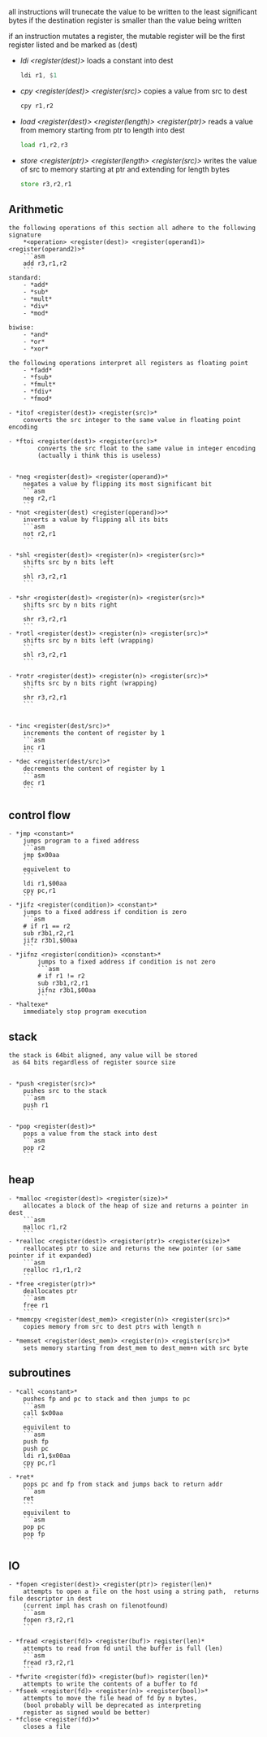 all instructions will trunecate the value to be written
 to the least significant bytes if the destination register
 is smaller than the value being written

if an instruction mutates a register, the mutable register will be
the first register listed and be marked as (dest)


 - *ldi <register(dest)> <constant>*
 	loads a constant into dest
	```asm
	ldi r1, $1
	```
- *cpy <register(dest)> <register(src)>*
	copies a value from src to dest
 	```asm
	cpy r1,r2
	```
- *load <register(dest)> <register(length)> <register(ptr)>*
 	reads a value from memory starting from ptr to length into dest
 	```asm
 	load r1,r2,r3
	```
- *store <register(ptr)> <register(length> <register(src)>*
	writes the value of src to memory starting at ptr
	and extending for length bytes
	 ```asm
	 store r3,r2,r1
	 ```

 ## Arithmetic
 	the following operations of this section all adhere to the following signature
		*<operation> <register(dest)> <register(operand1)> <register(operand2)>*
		```asm
		add r3,r1,r2
		```
	standard:
		- *add*
		- *sub*
		- *mult*
		- *div*
		- *mod*

	biwise:
		- *and*
		- *or*
		- *xor*

	the following operations interpret all registers as floating point
		- *fadd*
		- *fsub*
		- *fmult*
		- *fdiv*
		- *fmod*

	- *itof <register(dest)> <register(src)>*
		converts the src integer to the same value in floating point encoding

	- *ftoi <register(dest)> <register(src)>*
			converts the src float to the same value in integer encoding
			(actually i think this is useless)


	- *neg <register(dest)> <register(operand)>*
		negates a value by flipping its most significant bit
		```asm
		neg r2,r1
		```
	- *not <register(dest) <register(operand)>>*
		inverts a value by flipping all its bits
		```asm
		not r2,r1
		```

	- *shl <register(dest)> <register(n)> <register(src)>*
		shifts src by n bits left
		```
		shl r3,r2,r1
		```

	- *shr <register(dest)> <register(n)> <register(src)>*
		shifts src by n bits right
		```
		shr r3,r2,r1
		```
	- *rotl <register(dest)> <register(n)> <register(src)>*
		shifts src by n bits left (wrapping)
		```
		shl r3,r2,r1
		```

	- *rotr <register(dest)> <register(n)> <register(src)>*
		shifts src by n bits right (wrapping)
		```
		shr r3,r2,r1
		```


	- *inc <register(dest/src)>*
		increments the content of register by 1
		```asm
		inc r1
		```
	- *dec <register(dest/src)>*
		decrements the content of register by 1
		```asm
		dec r1
		```

## control flow
	- *jmp <constant>*
		jumps program to a fixed address
		```asm
		jmp $x00aa
		```
		equivelent to
		```
		ldi r1,$00aa
		cpy pc,r1
		```
	- *jifz <register(condition)> <constant>*
		jumps to a fixed address if condition is zero
		```asm
		# if r1 == r2
		sub r3b1,r2,r1
		jifz r3b1,$00aa
		```
	- *jifnz <register(condition)> <constant>*
	 		jumps to a fixed address if condition is not zero
	 		```asm
	 		# if r1 != r2
	 		sub r3b1,r2,r1
	 		jifnz r3b1,$00aa
	 		```
	- *haltexe*
		immediately stop program execution
## stack
	the stack is 64bit aligned, any value will be stored
	 as 64 bits regardless of register source size


	- *push <register(src)>*
		pushes src to the stack
		```asm
		push r1
		```

	- *pop <register(dest)>*
		pops a value from the stack into dest
		```asm
		pop r2
		```

## heap
	- *malloc <register(dest)> <register(size)>*
		allocates a block of the heap of size and returns a pointer in dest
		```asm
		malloc r1,r2
		```
	- *realloc <register(dest)> <register(ptr)> <register(size)>*
		reallocates ptr to size and returns the new pointer (or same pointer if it expanded)
		```asm
		realloc r1,r1,r2
		```
	- *free <register(ptr)>*
		deallocates ptr
		```asm
		free r1
		```
	- *memcpy <register(dest_mem)> <register(n)> <register(src)>*
		copies memory from src to dest ptrs with length n

	- *memset <register(dest_mem)> <register(n)> <register(src)>*
		sets memory starting from dest_mem to dest_mem+n with src byte


## subroutines
	- *call <constant>*
		pushes fp and pc to stack and then jumps to pc
		```asm
		call $x00aa
		```
		equivilent to
		```asm
		push fp
		push pc
		ldi r1,$x00aa
		cpy pc,r1
		```
	- *ret*
		pops pc and fp from stack and jumps back to return addr
		```asm
		ret
		```
		equivilent to
		```asm
		pop pc
		pop fp
		```

## IO

	- *fopen <register(dest)> <register(ptr)> register(len)*
		attempts to open a file on the host using a string path,  returns file descriptor in dest
		(current impl has crash on filenotfound)
		```asm
		fopen r3,r2,r1
		```

	- *fread <register(fd)> <register(buf)> register(len)*
		attempts to read from fd until the buffer is full (len)
		```asm
		fread r3,r2,r1
		```
	- *fwrite <register(fd)> <register(buf)> register(len)*
		attempts to write the contents of a buffer to fd
	- *fseek <register(fd)> <register(n)> <register(bool)>*
		attempts to move the file head of fd by n bytes,
		(bool probably will be deprecated as interpreting
		register as signed would be better)
	- *fclose <register(fd)>*
		closes a file

